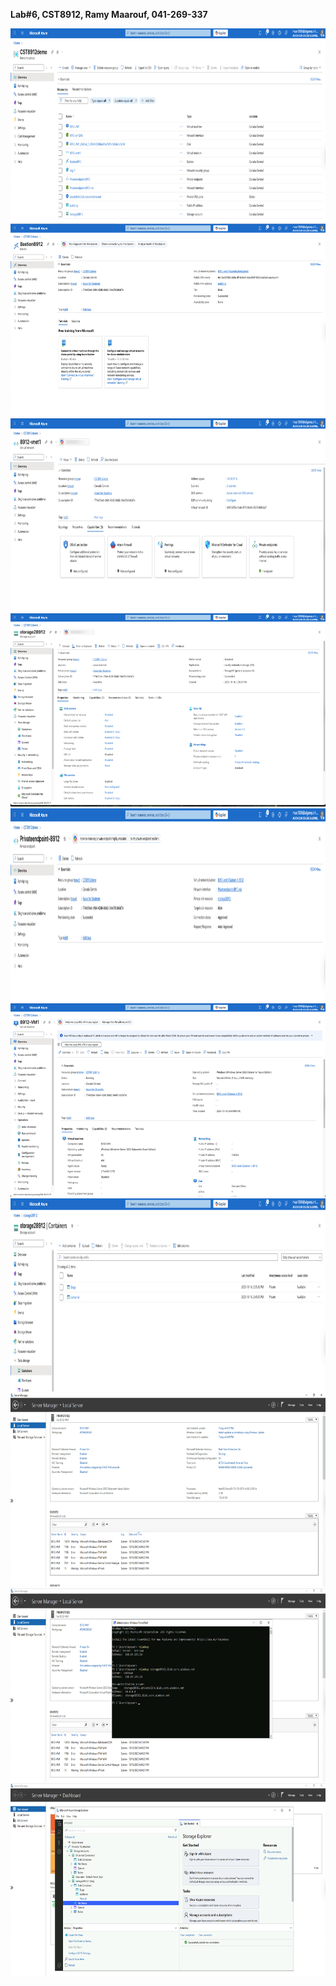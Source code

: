 **Lab#6, CST8912, Ramy Maarouf, 041-269-337**

<img src="./Screenshot 1.png" style="width:6.5in;height:3.21875in" />

<img src="./Screenshot 2.png" style="width:6.5in;height:3.21875in" />

<img src="./Screenshot 3.png" style="width:6.5in;height:3.21875in" />

<img src="./Screenshot 4.png" style="width:6.5in;height:3.21875in" />

<img src="./Screenshot 5.png" style="width:6.5in;height:3.21875in" />

<img src="./Screenshot 6.png" style="width:6.5in;height:3.21875in" />

<img src="./Screenshot 7.png" style="width:6.5in;height:3.21875in" />

<img src="./Screenshot 8.png" style="width:6.5in;height:3.21875in" />

<img src="./Screenshot 9.png" style="width:6.5in;height:3.21875in" />

<img src="./Screenshot 10.png" style="width:6.5in;height:3.21875in" />
